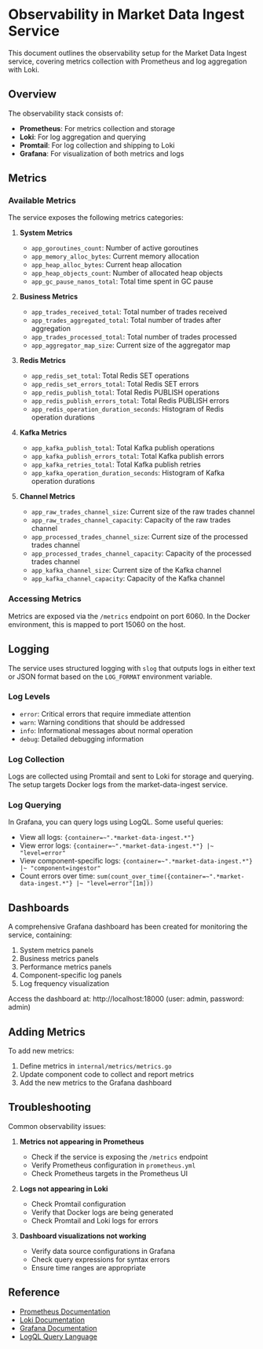 # Observability in Market Data Ingest Service

This document outlines the observability setup for the Market Data Ingest service, covering metrics collection with Prometheus and log aggregation with Loki.

## Overview

The observability stack consists of:

- **Prometheus**: For metrics collection and storage
- **Loki**: For log aggregation and querying
- **Promtail**: For log collection and shipping to Loki
- **Grafana**: For visualization of both metrics and logs

## Metrics

### Available Metrics

The service exposes the following metrics categories:

1. **System Metrics**
   - `app_goroutines_count`: Number of active goroutines
   - `app_memory_alloc_bytes`: Current memory allocation
   - `app_heap_alloc_bytes`: Current heap allocation
   - `app_heap_objects_count`: Number of allocated heap objects
   - `app_gc_pause_nanos_total`: Total time spent in GC pause

2. **Business Metrics**
   - `app_trades_received_total`: Total number of trades received
   - `app_trades_aggregated_total`: Total number of trades after aggregation
   - `app_trades_processed_total`: Total number of trades processed
   - `app_aggregator_map_size`: Current size of the aggregator map

3. **Redis Metrics**
   - `app_redis_set_total`: Total Redis SET operations
   - `app_redis_set_errors_total`: Total Redis SET errors
   - `app_redis_publish_total`: Total Redis PUBLISH operations
   - `app_redis_publish_errors_total`: Total Redis PUBLISH errors
   - `app_redis_operation_duration_seconds`: Histogram of Redis operation durations

4. **Kafka Metrics**
   - `app_kafka_publish_total`: Total Kafka publish operations
   - `app_kafka_publish_errors_total`: Total Kafka publish errors
   - `app_kafka_retries_total`: Total Kafka publish retries
   - `app_kafka_operation_duration_seconds`: Histogram of Kafka operation durations

5. **Channel Metrics**
   - `app_raw_trades_channel_size`: Current size of the raw trades channel
   - `app_raw_trades_channel_capacity`: Capacity of the raw trades channel
   - `app_processed_trades_channel_size`: Current size of the processed trades channel
   - `app_processed_trades_channel_capacity`: Capacity of the processed trades channel
   - `app_kafka_channel_size`: Current size of the Kafka channel
   - `app_kafka_channel_capacity`: Capacity of the Kafka channel

### Accessing Metrics

Metrics are exposed via the `/metrics` endpoint on port 6060. In the Docker environment, this is mapped to port 15060 on the host.

## Logging

The service uses structured logging with `slog` that outputs logs in either text or JSON format based on the `LOG_FORMAT` environment variable.

### Log Levels

- `error`: Critical errors that require immediate attention
- `warn`: Warning conditions that should be addressed
- `info`: Informational messages about normal operation
- `debug`: Detailed debugging information

### Log Collection

Logs are collected using Promtail and sent to Loki for storage and querying. The setup targets Docker logs from the market-data-ingest service.

### Log Querying

In Grafana, you can query logs using LogQL. Some useful queries:

- View all logs: `{container=~".*market-data-ingest.*"}`
- View error logs: `{container=~".*market-data-ingest.*"} |~ "level=error"`
- View component-specific logs: `{container=~".*market-data-ingest.*"} |~ "component=ingestor"`
- Count errors over time: `sum(count_over_time({container=~".*market-data-ingest.*"} |~ "level=error"[1m]))`

## Dashboards

A comprehensive Grafana dashboard has been created for monitoring the service, containing:

1. System metrics panels
2. Business metrics panels
3. Performance metrics panels
4. Component-specific log panels
5. Log frequency visualization

Access the dashboard at: http://localhost:18000 (user: admin, password: admin)

## Adding Metrics

To add new metrics:

1. Define metrics in `internal/metrics/metrics.go`
2. Update component code to collect and report metrics
3. Add the new metrics to the Grafana dashboard

## Troubleshooting

Common observability issues:

1. **Metrics not appearing in Prometheus**
   - Check if the service is exposing the `/metrics` endpoint
   - Verify Prometheus configuration in `prometheus.yml`
   - Check Prometheus targets in the Prometheus UI

2. **Logs not appearing in Loki**
   - Check Promtail configuration
   - Verify that Docker logs are being generated
   - Check Promtail and Loki logs for errors

3. **Dashboard visualizations not working**
   - Verify data source configurations in Grafana
   - Check query expressions for syntax errors
   - Ensure time ranges are appropriate

## Reference

- [Prometheus Documentation](https://prometheus.io/docs/)
- [Loki Documentation](https://grafana.com/docs/loki/latest/)
- [Grafana Documentation](https://grafana.com/docs/grafana/latest/)
- [LogQL Query Language](https://grafana.com/docs/loki/latest/logql/) 